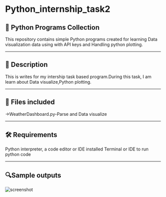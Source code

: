 # Python_internship_task2 
## 🧠 Python Programs Collection

This repository contains simple Python programs created for learning Data visualization data using with API keys and Handling python plotting.
_________________________

## 📌 Description
This is writes for my intership task based program.During this task, I am learn about Data visualize,Python plotting.
_________________________

## 📁 Files included
->WeatherDashboard.py-Parse and Data visualize
_____________________________
## 🛠️ Requirements
Python interpreter, a code editor or IDE installed
Terminal or IDE to run python code
__________________________
## 🔍Sample outputs
![screenshot]("first.png")
